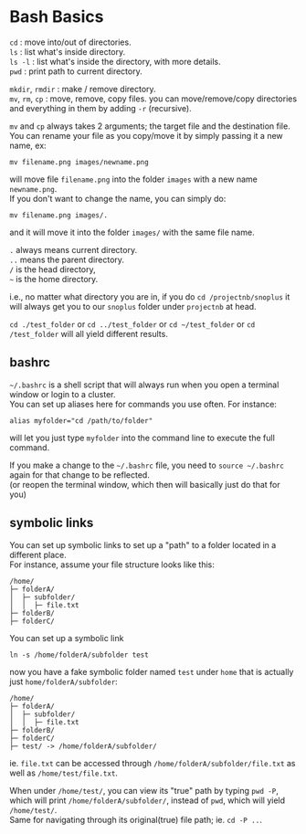 # Bash Basics

`cd` : move into/out of directories.  
`ls` : list what's inside directory.  
`ls -l` : list what's inside the directory, with more details.  
`pwd` : print path to current directory.  

`mkdir`, `rmdir` : make / remove directory.  
`mv`, `rm`, `cp` : move, remove, copy files. you can move/remove/copy directories and everything in them by adding `-r` (recursive).  

`mv` and `cp` always takes 2 arguments; the target file and the destination file.  
You can rename your file as you copy/move it by simply passing it a new name, ex:

	mv filename.png images/newname.png

will move file `filename.png` into the folder `images` with a new name `newname.png`.  
If you don't want to change the name, you can simply do:

	mv filename.png images/.

and it will move it into the folder `images/` with the same file name.

`.` always means current directory.  
`..` means the parent directory.  
`/` is the head directory,  
`~` is the home directory.  

i.e., no matter what directory you are in, if you do `cd /projectnb/snoplus` it will always get you to our `snoplus` folder under `projectnb` at head.  

`cd ./test_folder` or `cd ../test_folder` or `cd ~/test_folder` or `cd /test_folder` will all yield different results.

## bashrc

`~/.bashrc` is a shell script that will always run when you open a terminal window or login to a cluster.  
You can set up aliases here for commands you use often. For instance:

```
alias myfolder="cd /path/to/folder"
```
will let you just type `myfolder` into the command line to execute the full command.

If you make a change to the `~/.bashrc` file, you need to `source ~/.bashrc` again for that change to be reflected.  
(or reopen the terminal window, which then will basically just do that for you)

## symbolic links

You can set up symbolic links to set up a "path" to a folder located in a different place.  
For instance, assume your file structure looks like this:  
```
/home/
├─ folderA/
│  ├─ subfolder/
│  │  ├─ file.txt
├─ folderB/
├─ folderC/
```
You can set up a symbolic link
```
ln -s /home/folderA/subfolder test
```
now you have a fake symbolic folder named `test` under `home` that is actually just `home/folderA/subfolder`:
```
/home/
├─ folderA/
│  ├─ subfolder/
│  │  ├─ file.txt
├─ folderB/
├─ folderC/
├─ test/ -> /home/folderA/subfolder/
```
ie. `file.txt` can be accessed through `/home/folderA/subfolder/file.txt` as well as `/home/test/file.txt`.  

When under `/home/test/`, you can view its "true" path by typing `pwd -P`, which will print `/home/folderA/subfolder/`, instead of `pwd`, which will yield `/home/test/`.  
Same for navigating through its original(true) file path; ie. `cd -P ..`.
